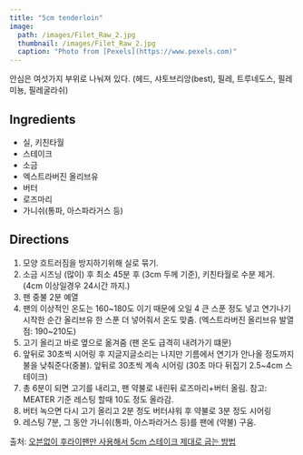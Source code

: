 ```yaml
---
title: "5cm tenderloin"
image: 
  path: /images/Filet_Raw_2.jpg
  thumbnail: /images/Filet_Raw_2.jpg
  caption: "Photo from [Pexels](https://www.pexels.com)"
---
```


안심은 여섯가지 부위로 나눠져 있다. (헤드, 샤토브리앙(best), 필레, 트루네도스, 필레미뇽, 필레굴라쉬)

## Ingredients

* 실, 키친타월
* 스테이크
* 소금
* 엑스트라버진 올리브유
* 버터
* 로즈마리
* 가니쉬(통파, 아스파라거스 등)

## Directions

1. 모양 흐트러짐을 방지하기위해 실로 묶기.
2. 소금 시즈닝 (많이) 후 최소 45분 후 (3cm 두께 기준), 키친타월로 수분 제거. (4cm 이상일경우 24시간 까지.)
3. 팬 중불 2분 예열
4. 팬의 이상적인 온도는 160~180도 이기 때문에 오일 4 큰 스푼 정도 넣고 연기나기 시작한 순간 올리브유 한 스푼 더 넣어줘서 온도 맞춤. (엑스트라버진 올리브유 발열점: 190~210도)
5. 고기 올리고 바로 옆으로 옮겨줌 (팬 온도 급격히 내려가기 떄문)
6. 앞뒤로 30초씩 시어링 후 지글지글소리는 나지만 기름에서 연기가 안나올 정도까지 불을 낮춰준다(중불). 앞뒤로 30초씩 계속 시어링 (30초 마다 뒤집기 2.5~4cm 스테이크)
7. 총 6분이 되면 고기를 내리고, 팬 약불로 내린뒤 로즈마리+버터 올림. 참고: MEATER 기준 레스팅 할때 10도 정도 올라감.
8. 버터 녹으면 다시 고기 올리고 2분 정도 버터샤워 후 약불로 3분 정도 시어링
9. 레스팅 7분, 그 동안 가니쉬(통파, 아스파라거스 등)를 팬에 (약불) 구움.


출처: [오븐없이 후라이팬만 사용해서 5cm 스테이크 제대로 굽는 방법](https://www.youtube.com/watch?v=7oZHj57xscg)  

